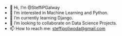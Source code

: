 - 👋 Hi, I’m @SteffiPGalway
- 👀 I’m interested in Machine Learning and Python.
- 🌱 I’m currently learning Django.
- 💞️ I’m looking to collaborate on Data Science Projects.
- 📫 How to reach me: steffipoliwoda@gmail.com

<!---
SteffiPGalway/SteffiPGalway is a ✨ special ✨ repository because its `README.md` (this file) appears on your GitHub profile.
You can click the Preview link to take a look at your changes.
--->
